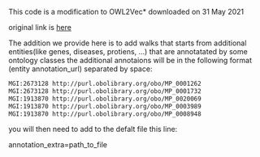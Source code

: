 This code is a modification to OWL2Vec* downloaded on 31 May 2021

original link is [here](https://github.com/KRR-Oxford/OWL2Vec-Star)


The addition we provide here is to add walks that starts from additional entities(like genes, diseases, protiens, ...) that are annotatated by some ontology classes
the additional annotaions will be in the following format (entity annotation_url) separated by space:

```sh
MGI:2673128 http://purl.obolibrary.org/obo/MP_0001262
MGI:2673128 http://purl.obolibrary.org/obo/MP_0001732
MGI:1913870 http://purl.obolibrary.org/obo/MP_0020069
MGI:1913870 http://purl.obolibrary.org/obo/MP_0003989
MGI:1913870 http://purl.obolibrary.org/obo/MP_0008948
```



you will then need to add to the defalt file this line:

annotation_extra=path_to_file
